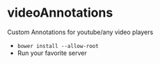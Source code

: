# videoAnnotations
Custom Annotations for youtube/any video players

* `bower install --allow-root`  
* Run your favorite server
